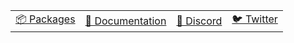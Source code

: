 <div align="center">
  <table>
    <tbody>
      <tr>
        <td>
          <a href="https://github.com/gamba-labs/gamba">📦 Packages</a>
        </td>
        <td>
          <a href="https://gamba.so">📝 Documentation</a>
        </td>
        <td>
          <a href="https://discord.com/invite/xjBsW3e8fK">💬 Discord</a>
        </td>
        <td>
          <a href="https://twitter.com/gambalabs">🐦 Twitter</a>
        </td>
      </tr>
    </tbody>
  </table>
</div>
